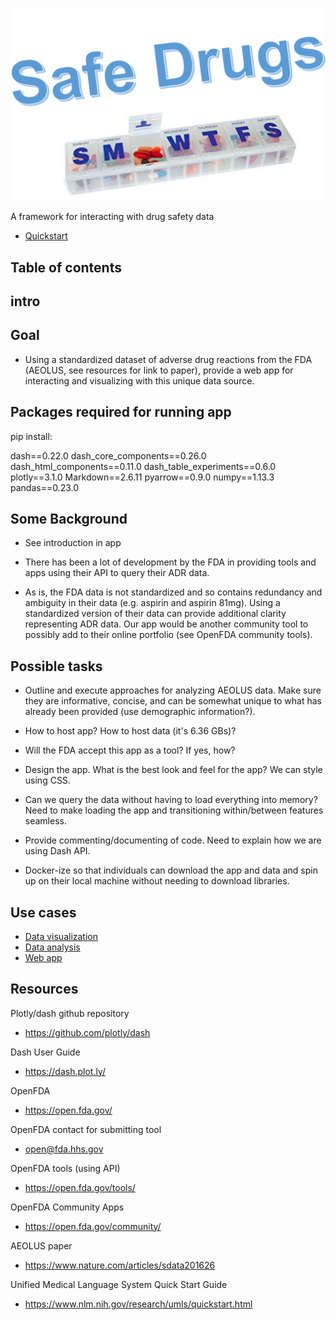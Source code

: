 <img src="logo/logo.png"></img>

A framework for interacting with drug safety data

* [Quickstart](https://linktojupyternotebook)

## Table of contents
## intro

## Goal

- Using a standardized dataset of adverse drug reactions from the FDA (AEOLUS, see resources for link to paper), provide a web app for interacting and visualizing with this unique data source. 

## Packages required for running app

pip install:

dash==0.22.0
dash_core_components==0.26.0
dash_html_components==0.11.0
dash_table_experiments==0.6.0
plotly==3.1.0
Markdown==2.6.11
pyarrow==0.9.0
numpy==1.13.3
pandas==0.23.0

## Some Background

- See introduction in app

- There has been a lot of development by the FDA in providing tools and apps using their API to query their ADR data. 

- As is, the FDA data is not standardized and so contains redundancy and ambiguity in their data (e.g. aspirin and aspirin 81mg). Using a standardized version of their data can provide additional clarity representing ADR data. Our app would be another community tool to possibly add to their online portfolio (see OpenFDA community tools). 

## Possible tasks

- Outline and execute approaches for analyzing AEOLUS data. Make sure they are informative, concise, and can be somewhat unique to what has already been provided (use demographic information?). 

- How to host app? How to host data (it's 6.36 GBs)? 

- Will the FDA accept this app as a tool? If yes, how?

- Design the app. What is the best look and feel for the app? We can style using CSS.

- Can we query the data without having to load everything into memory? Need to make loading the app and transitioning within/between features seamless.

- Provide commenting/documenting of code. Need to explain how we are using Dash API. 

- Docker-ize so that individuals can download the app and data and spin up on their local machine without needing to download libraries. 

## Use cases
* [Data visualization](https://linktojupyternotebook)
* [Data analysis](https://linktojupyternotebook)
* [Web app](https://linktoDashwebapp)

## Resources

Plotly/dash github repository

- https://github.com/plotly/dash

Dash User Guide

- https://dash.plot.ly/

OpenFDA

- https://open.fda.gov/

OpenFDA contact for submitting tool

- open@fda.hhs.gov

OpenFDA tools (using API)

- https://open.fda.gov/tools/

OpenFDA Community Apps

- https://open.fda.gov/community/

AEOLUS paper

- https://www.nature.com/articles/sdata201626

Unified Medical Language System Quick Start Guide

- https://www.nlm.nih.gov/research/umls/quickstart.html
